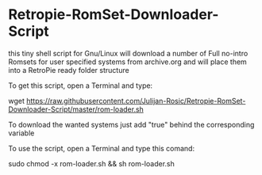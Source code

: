 # Retropie-RomSet-Downloader-Script
this tiny shell script for Gnu/Linux will download a number of Full no-intro Romsets for user specified systems from archive.org and will place them into a RetroPie ready folder structure

To get this script, open a Terminal and type:

wget https://raw.githubusercontent.com/Julijan-Rosic/Retropie-RomSet-Downloader-Script/master/rom-loader.sh

To download the wanted systems just add  "true" behind the corresponding variable  

To use the script, open a Terminal and type this comand:

sudo chmod -x rom-loader.sh && sh rom-loader.sh
